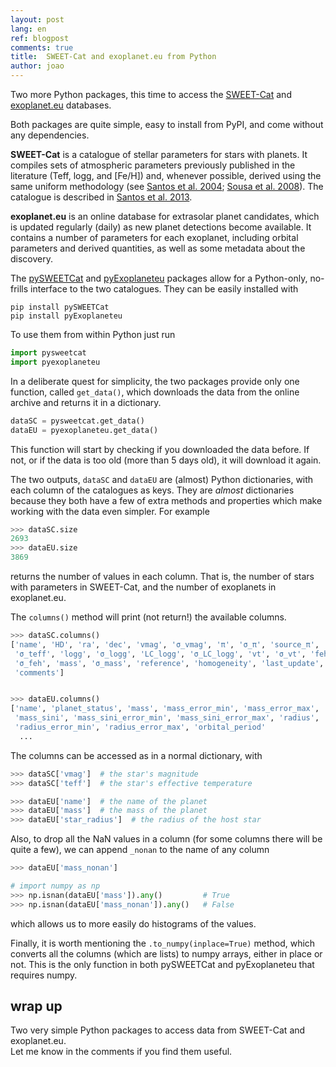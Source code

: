 ```yaml
---
layout: post
lang: en
ref: blogpost
comments: true
title:  SWEET-Cat and exoplanet.eu from Python
author: joao
---
```




Two more Python packages, this time to access the 
[SWEET-Cat](https://www.astro.up.pt/resources/sweet-cat/) and 
[exoplanet.eu](http://exoplanet.eu/) databases.  
<!--  -->
Both packages are quite simple, easy to install from PyPI, and come without any dependencies.
<!-- They are alternatives to other methods  -->

 	
**SWEET-Cat** is a catalogue of stellar parameters for stars with planets.
It compiles sets of atmospheric parameters previously published in the literature 
(Teff, logg, and [Fe/H]) and, whenever possible, 
derived using the same uniform methodology 
(see [Santos et al. 2004](http://adsabs.harvard.edu/abs/2004A%26A...415.1153S); 
     [Sousa et al. 2008](http://adsabs.harvard.edu/abs/2008A%26A...487..373S)).
The catalogue is described in [Santos et al. 2013](http://www.astro.up.pt/investigacao/index.php?WID=233&CID=1&Lang=uk&ID=754). 


**exoplanet.eu** is an online database for extrasolar planet candidates, 
which is updated regularly (daily) as new planet detections become available. 
It contains a number of parameters for each exoplanet,
including orbital parameters and derived quantities, 
as well as some metadata about the discovery.


The [pySWEETCat](https://pypi.org/project/pySWEETCat/) and [pyExoplaneteu](https://pypi.org/project/pyExoplaneteu/) packages
allow for a Python-only, no-frills interface to the two catalogues.
They can be easily installed with 

```
pip install pySWEETCat
pip install pyExoplaneteu
```

To use them from within Python just run

```python
import pysweetcat
import pyexoplaneteu
```

In a deliberate quest for simplicity, the two packages provide only one function,
called `get_data()`, which downloads the data from the online archive and returns it in a dictionary.


```python
dataSC = pysweetcat.get_data()
dataEU = pyexoplaneteu.get_data()
```

This function will start by checking if you downloaded the data before.
If not, or if the data is too old (more than 5 days old), it will download it again.


The two outputs, `dataSC` and `dataEU` are (almost) Python dictionaries,
with each column of the catalogues as keys. 
They are _almost_ dictionaries because they both have a few 
of extra methods and properties which make working with the data even simpler.
For example

```python
>>> dataSC.size
2693
>>> dataEU.size
3869
```

returns the number of values in each column.
That is, the number of stars with parameters in SWEET-Cat, and the number of exoplanets in exoplanet.eu.

The `columns()` method will print (not return!) the available columns.


```python
>>> dataSC.columns()
['name', 'HD', 'ra', 'dec', 'vmag', 'σ_vmag', 'π', 'σ_π', 'source_π', 'teff',
 'σ_teff', 'logg', 'σ_logg', 'LC_logg', 'σ_LC_logg', 'vt', 'σ_vt', 'feh',
 'σ_feh', 'mass', 'σ_mass', 'reference', 'homogeneity', 'last_update',
 'comments']


>>> dataEU.columns()
['name', 'planet_status', 'mass', 'mass_error_min', 'mass_error_max',
 'mass_sini', 'mass_sini_error_min', 'mass_sini_error_max', 'radius',
 'radius_error_min', 'radius_error_max', 'orbital_period'
  ...
```


The columns can be accessed as in a normal dictionary, with

```python
>>> dataSC['vmag']  # the star's magnitude
>>> dataSC['teff']  # the star's effective temperature

>>> dataEU['name']  # the name of the planet
>>> dataEU['mass']  # the mass of the planet
>>> dataEU['star_radius']  # the radius of the host star
```


Also, to drop all the NaN values in a column (for some columns there will be quite a few),
we can append `_nonan` to the name of any column

```python
>>> dataEU['mass_nonan']

# import numpy as np
>>> np.isnan(dataEU['mass']).any()         # True
>>> np.isnan(dataEU['mass_nonan']).any()   # False
```

which allows us to more easily do histograms of the values.


Finally, it is worth mentioning the `.to_numpy(inplace=True)` method,
which converts all the columns (which are lists) to numpy arrays, either in place or not.
This is the only function in both pySWEETCat and pyExoplaneteu that requires numpy.








## wrap up

Two very simple Python packages to access data from SWEET-Cat and exoplanet.eu.  
Let me know in the comments if you find them useful.
<br>
<br>


